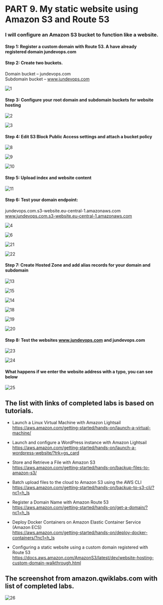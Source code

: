 # PART 9. My static website using Amazon S3 and Route 53
### I will configure an Amazon S3 bucket to function like a website.

#### Step 1: Register a custom domain with Route 53. A have already registered domain jundevops.com

#### Step 2: Create two buckets.

Domain bucket – jundevops.com  
Subdomain bucket – www.jundevops.com

![1](part9/1.png)  

#### Step 3: Configure your root domain and subdomain buckets for website hosting

![2](part9/2.png)

![3](part9/3.png)

#### Step 4: Edit S3 Block Public Access settings and attach a bucket policy

![8](part9/8.png)

![9](part9/9.png)

![10](part9/10.png)

#### Step 5: Upload index and website content

![11](part9/11.png)

#### Step 6: Test your domain endpoint: 

jundevops.com.s3-website.eu-central-1.amazonaws.com   
www.jundevops.com.s3-website.eu-central-1.amazonaws.com

![4](part9/4.png)

![6](part9/6.png)

![21](part9/21.png)

![22](part9/22.png)

#### Step 7: Create Hosted Zone and add alias records for your domain and subdomain

![13](part9/13.png)

![15](part9/15.png)

![14](part9/14.png)

![18](part9/18.png)

![19](part9/19.png)

![20](part9/20.png)

#### Step 8: Test the websites www.jundevops.com and jundevops.com 

![23](part9/23.png)

![24](part9/24.png)

#### What happens if we enter the website address with a typo, you can see below

![25](part9/25.png)


## The list with links of completed labs is based on tutorials.

-	Launch a Linux Virtual Machine with Amazon Lightsail  
https://aws.amazon.com/getting-started/hands-on/launch-a-virtual-machine/

-	Launch and configure a WordPress instance with Amazon Lightsail  
https://aws.amazon.com/getting-started/hands-on/launch-a-wordpress-website/?trk=gs_card

-	Store and Retrieve a File with Amazon S3  
https://aws.amazon.com/getting-started/hands-on/backup-files-to-amazon-s3/

-	Batch upload files to the cloud to Amazon S3 using the AWS CLI  
https://aws.amazon.com/getting-started/hands-on/backup-to-s3-cli/?nc1=h_ls

-	Register a Domain Name with Amazon Route 53  
https://aws.amazon.com/getting-started/hands-on/get-a-domain/?nc1=h_ls

-	Deploy Docker Containers on Amazon Elastic Container Service (Amazon ECS)  
https://aws.amazon.com/getting-started/hands-on/deploy-docker-containers/?nc1=h_ls

-	Configuring a static website using a custom domain registered with Route 53  
https://docs.aws.amazon.com/AmazonS3/latest/dev/website-hosting-custom-domain-walkthrough.html

## The screenshot from amazon.qwiklabs.com with list of completed labs.

![26](part9/26.png)

